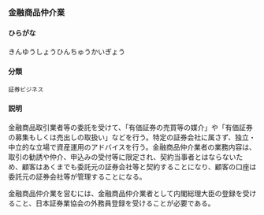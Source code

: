 <div style="display:none;">

## [あ行](securities-terms?id=あ行)
## [か行](securities-terms?id=か行)

</div>

### 金融商品仲介業

#### ひらがな

きんゆうしょうひんちゅうかいぎょう

#### 分類

`証券ビジネス`

#### 説明

金融商品取引業者等の委託を受けて、「有価証券の売買等の媒介」や「有価証券の募集もしくは売出しの取扱い」などを行う。特定の証券会社に属さず、独立・中立的な立場で資産運用のアドバイスを行う。金融商品仲介業者の業務内容は、取引の勧誘や仲介、申込みの受付等に限定され、契約当事者とはならないため、顧客はあくまでも委託元の証券会社等と契約することになり、顧客の口座は委託元の証券会社等が管理することになる。
 
金融商品仲介業を営むには、金融商品仲介業者として内閣総理大臣の登録を受けること、日本証券業協会の外務員登録を受けることが必要である。

<div style="display:none;">

## [さ行](securities-terms?id=さ行)
## [た行](securities-terms?id=た行)
## [な行](securities-terms?id=な行)
## [は行](securities-terms?id=は行)
## [ま行](securities-terms?id=ま行)
## [や行](securities-terms?id=や行)
## [ら行](securities-terms?id=ら行)
## [わ行](securities-terms?id=わ行)
## [英数字・記号](securities-terms?id=英数字・記号)

</div>

